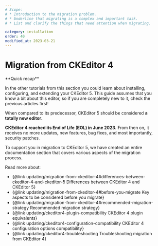 ```yaml
---
# Scope:
# * Introduction to the migration problem.
# * Underline that migrating is a complex and important task.
# * List and clarify the things that need attention when migrating.

category: installation
order: 40
modified_at: 2023-03-21
---
```


# Migration from CKEditor 4

<info-box hint>
**Quick recap**

In the other tutorials from this section you could learn about installing, configuring, and extending your CKEditor 5. This guide assumes that you know a bit about this editor, so if you are completely new to it, check the previous articles first!
</info-box>

When compared to its predecessor, CKEditor 5 should be considered **a totally new editor**.

**CKEditor 4 reached its End of Life (EOL) in June 2023.** From then on, it receives no more updates, new features, bug fixes, and most importantly, security patches.

To support you in migration to CKEditor 5, we have created an entire documentation section that covers various aspects of the migration process.

Read more about:
* {@link updating/migration-from-ckeditor-4#differences-between-ckeditor-4-and-ckeditor-5 Differences between CKEditor 4 and CKEditor 5}
* {@link updating/migration-from-ckeditor-4#before-you-migrate Key aspects to be considered before you migrate}
* {@link updating/migration-from-ckeditor-4#recommended-migration-strategy Recommended migration strategy}
* {@link updating/ckeditor4-plugin-compatibility CKEditor 4 plugin equivalents}
* {@link updating/ckeditor4-configuration-compatibility CKEditor 4 configuration options compatibility}
* {@link updating/ckeditor4-troubleshooting Troubleshooting migration from CKEditor 4}

